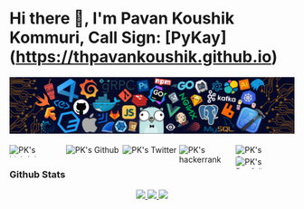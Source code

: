 # Hi there 👋, I'm Pavan Koushik Kommuri, Call Sign: [PyKay] (https://thpavankoushik.github.io)



<img src="./images/header_.png">
<br><br>

<a href="https://www.linkedin.com/in/thepavankoushik/">
  <img align="left" alt="PK's Linkdein" width="100px" height="21px" src="https://img.shields.io/badge/Linkedin-0A66C2?style=for-the-badge&logo=Linkedin&logoColor=white" />
</a>
<a href="https://github.com/thepavankoushik">
  <img align="left" alt="PK's Github" width="100px" height="21px" src="https://img.shields.io/badge/Github-181717?style=for-the-badge&logo=Github&logoColor=white" />
</a>
<a href="https://twitter.com/kpavankoushik">
  <img align="left" alt="PK's Twitter" width="100px" height="21px" src="https://img.shields.io/badge/Twitter-1DA1F2?style=for-the-badge&logo=Twitter&logoColor=white" />
</a>
<a href="https://www.hackerrank.com/pykay?hr_r=1">
  <img align="left" alt="PK's hackerrank" width="100px" src="https://img.shields.io/badge/HackerRank-2EC866?style=for-the-badge&logo=HackerRank&logoColor=black" />
</a>
<a href="https://www.coursera.org/user/6e4d3e5d9c4d554107f67f45570e4f63">
  <img align="left" alt="PK's Coursera" width="100px" height="21px" src="https://img.shields.io/badge/Coursera-0056D2?style=for-the-badge&logo=Coursera&logoColor=white" />
</a>
<a href="https://thepavankoushik.github.io/">
  <img align="left" alt="PK's Portfolio" width="100px" height="21px" src="https://img.shields.io/badge/Safari-000000?style=for-the-badge&logo=Safari&logoColor=white" />
</a>
<br>




### Github Stats
  
<p align="center">
  <a href="https://github.com/thepavankoushik"><span>
    <img height="48%" src="https://github-readme-stats.vercel.app/api?username=thepavankoushik&count_private=true&show_icons=true&theme=radical&&include_all_commits=true"/>
    <img height="180em" src="https://github-readme-stats-eight-theta.vercel.app/api/top-langs/?username=thepavankoushik&hide=html,css,scss&layout=compact&langs_count=10&theme=radical"/>   </span>
    <img width="48%" src="https://github-readme-streak-stats.herokuapp.com/?user=thepavankoushik&theme=radical" /></a>
</p>

